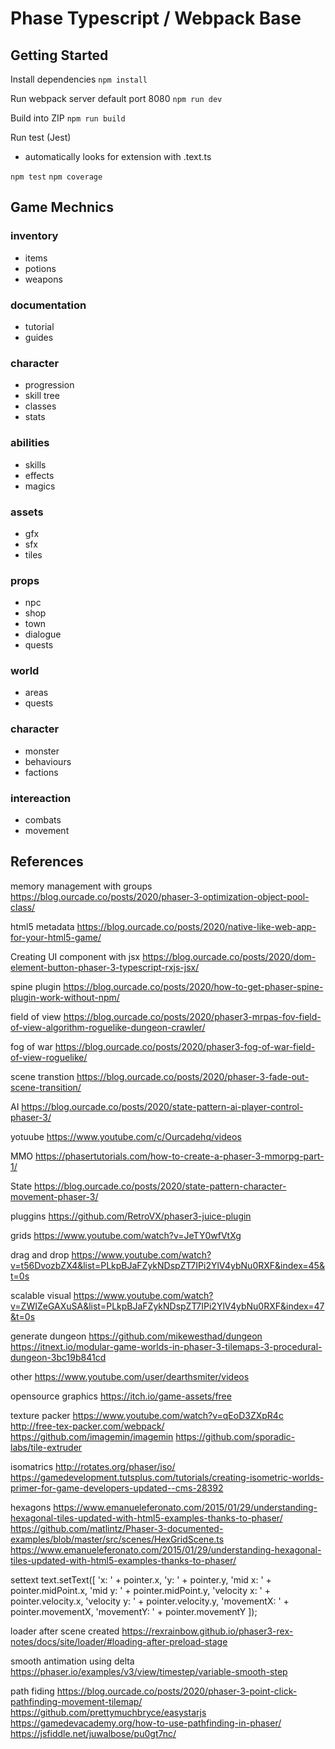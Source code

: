 #  Phase Typescript / Webpack Base


## Getting Started

Install dependencies
`npm install`

Run webpack server default port 8080
`npm run dev`

Build into ZIP
`npm run build`

Run test (Jest)
- automatically looks for extension with .text.ts

`npm test`
`npm coverage`



## Game Mechnics
### inventory
- items
- potions
- weapons
### documentation
- tutorial
- guides
### character
- progression
- skill tree
- classes
- stats
### abilities
- skills
- effects
- magics
### assets
- gfx
- sfx
- tiles
### props
- npc
- shop
- town
- dialogue
- quests
### world
- areas
- quests
### character
- monster
- behaviours
- factions
### intereaction
- combats
- movement



## References
memory management with groups
https://blog.ourcade.co/posts/2020/phaser-3-optimization-object-pool-class/


html5 metadata
https://blog.ourcade.co/posts/2020/native-like-web-app-for-your-html5-game/


Creating UI component with jsx
https://blog.ourcade.co/posts/2020/dom-element-button-phaser-3-typescript-rxjs-jsx/


spine plugin
https://blog.ourcade.co/posts/2020/how-to-get-phaser-spine-plugin-work-without-npm/


field of view
https://blog.ourcade.co/posts/2020/phaser3-mrpas-fov-field-of-view-algorithm-roguelike-dungeon-crawler/

fog of war
https://blog.ourcade.co/posts/2020/phaser3-fog-of-war-field-of-view-roguelike/


scene transtion
https://blog.ourcade.co/posts/2020/phaser-3-fade-out-scene-transition/

AI
https://blog.ourcade.co/posts/2020/state-pattern-ai-player-control-phaser-3/

yotuube
https://www.youtube.com/c/Ourcadehq/videos


MMO
https://phasertutorials.com/how-to-create-a-phaser-3-mmorpg-part-1/


State
https://blog.ourcade.co/posts/2020/state-pattern-character-movement-phaser-3/


pluggins
https://github.com/RetroVX/phaser3-juice-plugin


grids
https://www.youtube.com/watch?v=JeTY0wfVtXg

drag and drop
https://www.youtube.com/watch?v=t56DvozbZX4&list=PLkpBJaFZykNDspZT7IPi2YlV4ybNu0RXF&index=45&t=0s

scalable visual
https://www.youtube.com/watch?v=ZWIZeGAXuSA&list=PLkpBJaFZykNDspZT7IPi2YlV4ybNu0RXF&index=47&t=0s

generate dungeon
https://github.com/mikewesthad/dungeon
https://itnext.io/modular-game-worlds-in-phaser-3-tilemaps-3-procedural-dungeon-3bc19b841cd

other
https://www.youtube.com/user/dearthsmiter/videos

opensource graphics
https://itch.io/game-assets/free

texture packer
https://www.youtube.com/watch?v=qEoD3ZXpR4c
http://free-tex-packer.com/webpack/
https://github.com/imagemin/imagemin
https://github.com/sporadic-labs/tile-extruder

isomatrics
http://rotates.org/phaser/iso/
https://gamedevelopment.tutsplus.com/tutorials/creating-isometric-worlds-primer-for-game-developers-updated--cms-28392

hexagons
https://www.emanueleferonato.com/2015/01/29/understanding-hexagonal-tiles-updated-with-html5-examples-thanks-to-phaser/
https://github.com/matlintz/Phaser-3-documented-examples/blob/master/src/scenes/HexGridScene.ts
https://www.emanueleferonato.com/2015/01/29/understanding-hexagonal-tiles-updated-with-html5-examples-thanks-to-phaser/


settext
    text.setText([
        'x: ' + pointer.x,
        'y: ' + pointer.y,
        'mid x: ' + pointer.midPoint.x,
        'mid y: ' + pointer.midPoint.y,
        'velocity x: ' + pointer.velocity.x,
        'velocity y: ' + pointer.velocity.y,
        'movementX: ' + pointer.movementX,
        'movementY: ' + pointer.movementY
    ]);

loader after scene created
https://rexrainbow.github.io/phaser3-rex-notes/docs/site/loader/#loading-after-preload-stage

smooth antimation using delta
https://phaser.io/examples/v3/view/timestep/variable-smooth-step

path fiding
https://blog.ourcade.co/posts/2020/phaser-3-point-click-pathfinding-movement-tilemap/
https://github.com/prettymuchbryce/easystarjs
https://gamedevacademy.org/how-to-use-pathfinding-in-phaser/
https://jsfiddle.net/juwalbose/pu0gt7nc/
